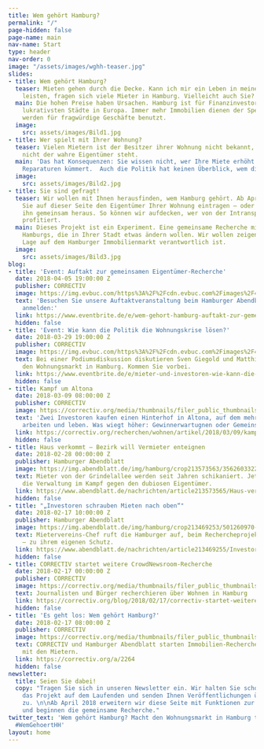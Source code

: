 ```yaml
---
title: Wem gehört Hamburg?
permalink: "/"
page-hidden: false
page-name: main
nav-name: Start
type: header
nav-order: 0
image: "/assets/images/wghh-teaser.jpg"
slides:
- title: Wem gehört Hamburg?
  teaser: Mieten gehen durch die Decke. Kann ich mir ein Leben in meiner Stadt noch
    leisten, fragen sich viele Mieter in Hamburg. Vielleicht auch Sie?
  main: Die hohen Preise haben Ursachen. Hamburg ist für Finanzinvestoren eine der
    lukrativsten Städte in Europa. Immer mehr Immobilien dienen der Spekulation oder
    werden für fragwürdige Geschäfte benutzt.
  image:
    src: assets/images/Bild1.jpg
- title: Wer spielt mit Ihrer Wohnung?
  teaser: Vielen Mietern ist der Besitzer ihrer Wohnung nicht bekannt, weil im Mietvertrag
    nicht der wahre Eigentümer steht.
  main: 'Das hat Konsequenzen: Sie wissen nicht, wer Ihre Miete erhöht oder sich um
    Reparaturen kümmert.  Auch die Politik hat keinen Überblick, wem die Stadt gehört. '
  image:
    src: assets/images/Bild2.jpg
- title: Sie sind gefragt!
  teaser: Wir wollen mit Ihnen herausfinden, wem Hamburg gehört. Ab April 2018 können
    Sie auf dieser Seite den Eigentümer Ihrer Wohnung eintragen – oder wir finden
    ihn gemeinsam heraus. So können wir aufdecken, wer von der Intransparenz im Immobilienmarkt
    profitiert.
  main: Dieses Projekt ist ein Experiment. Eine gemeinsame Recherche mit den Mietern
    Hamburgs, die in Ihrer Stadt etwas ändern wollen. Wir wollen zeigen, wer für die
    Lage auf dem Hamburger Immobilienmarkt verantwortlich ist.
  image:
    src: assets/images/Bild3.jpg
blog:
- title: 'Event: Auftakt zur gemeinsamen Eigentümer-Recherche'
  date: 2018-04-05 19:00:00 Z
  publisher: CORRECTIV
  image: https://img.evbuc.com/https%3A%2F%2Fcdn.evbuc.com%2Fimages%2F42304637%2F165001840999%2F1%2Foriginal.jpg?w=800&rect=0%2C0%2C1200%2C600&s=d3ca78e6e659d426de46754c185de9ea
  text: 'Besuchen Sie unsere Auftaktveranstaltung beim Hamburger Abendblatt. Jetzt
    anmelden:'
  link: https://www.eventbrite.de/e/wem-gehort-hamburg-auftakt-zur-gemeinsamen-eigentumer-recherche-tickets-44250350991
  hidden: false
- title: 'Event: Wie kann die Politik die Wohnungskrise lösen?'
  date: 2018-03-29 19:00:00 Z
  publisher: CORRECTIV
  image: https://img.evbuc.com/https%3A%2F%2Fcdn.evbuc.com%2Fimages%2F42459641%2F165001840999%2F1%2Foriginal.jpg?w=800&rect=0%2C0%2C800%2C400&s=20b8631544ac47cba99dcc3a3232dcd2
  text: Bei einer Podiumsdiskussion diskutieren Sven Giegold und Matthias Kock über
    den Wohnungsmarkt in Hamburg. Kommen Sie vorbei.
  link: https://www.eventbrite.de/e/mieter-und-investoren-wie-kann-die-politik-die-wohnungskrise-losen-tickets-44363115272
  hidden: false
- title: Kampf um Altona
  date: 2018-03-09 08:00:00 Z
  publisher: CORRECTIV
  image: https://correctiv.org/media/thumbnails/filer_public_thumbnails/f0/b4/f0b455b6-47d2-4715-81a5-0ce96690f3a8/bernie-fenster-kind.jpg__1280x700_q85_crop_subject_location-1327%2C790_subsampling-2.jpg
  text: 'Zwei Investoren kaufen einen Hinterhof in Altona, auf dem mehr als 100 Menschen
    arbeiten und leben. Was wiegt höher: Gewinnerwartugnen oder Gemeinschaft?'
  link: https://correctiv.org/recherchen/wohnen/artikel/2018/03/09/kampf-um-altona/
  hidden: false
- title: Haus verkommt – Bezirk will Vermieter enteignen
  date: 2018-02-28 00:00:00 Z
  publisher: Hamburger Abendblatt
  image: https://img.abendblatt.de/img/hamburg/crop213573563/3562603322-w820-cv16_9-q85/grindelallee-55003a52-e187-410a-a319-4fd0eefa80e9.jpg
  text: Mieter von der Grindelallee werden seit Jahren schikaniert. Jetzt handelt
    die Verwaltung im Kampf gegen den dubiosen Eigentümer.
  link: https://www.abendblatt.de/nachrichten/article213573565/Haus-verkommt-Bezirk-will-Vermieter-enteignen.html
  hidden: false
- title: "„Investoren schrauben Mieten nach oben“"
  date: 2018-02-17 10:00:00 Z
  publisher: Hamburger Abendblatt
  image: https://img.abendblatt.de/img/hamburg/crop213469253/501260970-w820-cv16_9-q85/Chychla-6.jpg
  text: Mietervereins-Chef ruft die Hamburger auf, beim Rechercheprojekt mitzuwirken
    – zu ihrem eigenen Schutz.
  link: https://www.abendblatt.de/nachrichten/article213469255/Investoren-schrauben-die-Mieten-in-Hamburg-nach-oben.html
  hidden: false
- title: CORRECTIV startet weitere CrowdNewsroom-Recherche
  date: 2018-02-17 00:00:00 Z
  publisher: CORRECTIV
  image: https://correctiv.org/media/thumbnails/filer_public_thumbnails/b0/00/b000223c-5d14-4c44-a479-adef3e0aefb9/crowdnewsroom01.jpg__1280x700_q85_crop_subject_location-2067%2C1378_subsampling-2.jpg
  text: Journalisten und Bürger recherchieren über Wohnen in Hamburg
  link: https://correctiv.org/blog/2018/02/17/correctiv-startet-weitere-crowdnewsroom-recherche-wem-gehort-hamburg/
  hidden: false
- title: 'Es geht los: Wem gehört Hamburg?'
  date: 2018-02-17 08:00:00 Z
  publisher: CORRECTIV
  image: https://correctiv.org/media/thumbnails/filer_public_thumbnails/1d/93/1d936166-6690-42c1-9973-4445385b2a11/hamburg_23correctiv_ivo-mayr_benjamin-schubert.jpg__1280x700_q85_crop_subsampling-2.jpg
  text: CORRECTIV und Hamburger Abendblatt starten Immobilien-Recherche – gemeinsam
    mit den Mietern.
  link: https://correctiv.org/a/2264
  hidden: false
newsletter:
  title: Seien Sie dabei!
  copy: "Tragen Sie sich in unseren Newsletter ein. Wir halten Sie schon jetzt über
    das Projekt auf dem Laufenden und senden Ihnen Veröffentlichungen über den Wohnungsmarkt
    zu. \n\nAb April 2018 erweitern wir diese Seite mit Funktionen zur Datenerhebung
    und beginnen die gemeinsame Recherche."
twitter_text: 'Wem gehört Hamburg? Macht den Wohnungsmarkt in Hamburg transparenter.
  #WemGehoertHH'
layout: home
---
```


